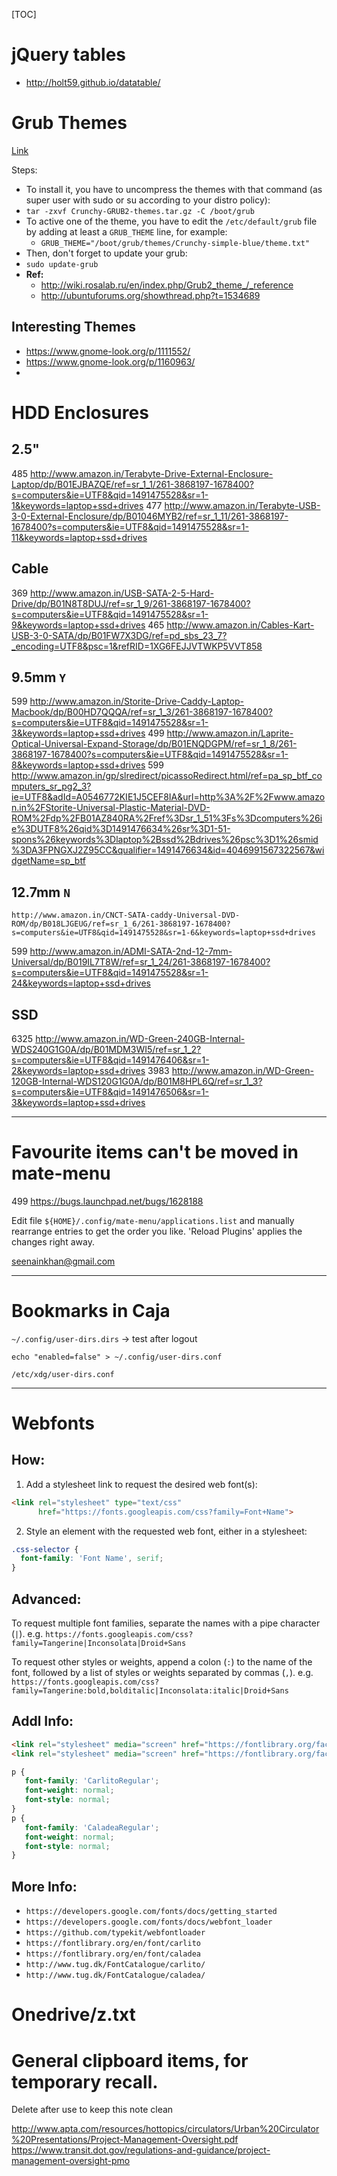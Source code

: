 [TOC]

# jQuery tables

- http://holt59.github.io/datatable/


# Grub Themes
[Link](https://www.gnome-look.org/browse/cat/109/ord/latest/)

Steps:
- To install it, you have to uncompress the themes with that command (as super user with sudo or su according to your distro policy):
- `tar -zxvf Crunchy-GRUB2-themes.tar.gz -C /boot/grub`
- To active one of the theme, you have to edit the `/etc/default/grub` file by adding at least a `GRUB_THEME` line, for example:
	- `GRUB_THEME="/boot/grub/themes/Crunchy-simple-blue/theme.txt"`
- Then, don't forget to update your grub:
- `sudo update-grub `
- **Ref:**
  - http://wiki.rosalab.ru/en/index.php/Grub2_theme_/_reference
  - http://ubuntuforums.org/showthread.php?t=1534689

## Interesting Themes
- https://www.gnome-look.org/p/1111552/
- https://www.gnome-look.org/p/1160963/
-

# HDD Enclosures

## 2.5"
485	http://www.amazon.in/Terabyte-Drive-External-Enclosure-Laptop/dp/B01EJBAZQE/ref=sr_1_1/261-3868197-1678400?s=computers&ie=UTF8&qid=1491475528&sr=1-1&keywords=laptop+ssd+drives
477	http://www.amazon.in/Terabyte-USB-3-0-External-Enclosure/dp/B01046MYB2/ref=sr_1_11/261-3868197-1678400?s=computers&ie=UTF8&qid=1491475528&sr=1-11&keywords=laptop+ssd+drives

## Cable
369	http://www.amazon.in/USB-SATA-2-5-Hard-Drive/dp/B01N8T8DUJ/ref=sr_1_9/261-3868197-1678400?s=computers&ie=UTF8&qid=1491475528&sr=1-9&keywords=laptop+ssd+drives
465	http://www.amazon.in/Cables-Kart-USB-3-0-SATA/dp/B01FW7X3DG/ref=pd_sbs_23_7?_encoding=UTF8&psc=1&refRID=1XG6FEJJVTWKP5VVT858

## 9.5mm `Y`
599	http://www.amazon.in/Storite-Drive-Caddy-Laptop-Macbook/dp/B00HD7QQQA/ref=sr_1_3/261-3868197-1678400?s=computers&ie=UTF8&qid=1491475528&sr=1-3&keywords=laptop+ssd+drives
499	http://www.amazon.in/Laprite-Optical-Universal-Expand-Storage/dp/B01ENQDGPM/ref=sr_1_8/261-3868197-1678400?s=computers&ie=UTF8&qid=1491475528&sr=1-8&keywords=laptop+ssd+drives
599	http://www.amazon.in/gp/slredirect/picassoRedirect.html/ref=pa_sp_btf_computers_sr_pg2_3?ie=UTF8&adId=A0546772KIE1J5CEF8IA&url=http%3A%2F%2Fwww.amazon.in%2FStorite-Universal-Plastic-Material-DVD-ROM%2Fdp%2FB01AZ840RA%2Fref%3Dsr_1_51%3Fs%3Dcomputers%26ie%3DUTF8%26qid%3D1491476634%26sr%3D1-51-spons%26keywords%3Dlaptop%2Bssd%2Bdrives%26psc%3D1%26smid%3DA3FPNGXJ2Z95CC&qualifier=1491476634&id=4046991567322567&widgetName=sp_btf


## 12.7mm `N`
	http://www.amazon.in/CNCT-SATA-caddy-Universal-DVD-ROM/dp/B018LJGEUG/ref=sr_1_6/261-3868197-1678400?s=computers&ie=UTF8&qid=1491475528&sr=1-6&keywords=laptop+ssd+drives
599	http://www.amazon.in/ADMI-SATA-2nd-12-7mm-Universal/dp/B019IL7T8W/ref=sr_1_24/261-3868197-1678400?s=computers&ie=UTF8&qid=1491475528&sr=1-24&keywords=laptop+ssd+drives

## SSD
6325	http://www.amazon.in/WD-Green-240GB-Internal-WDS240G1G0A/dp/B01MDM3WI5/ref=sr_1_2?s=computers&ie=UTF8&qid=1491476406&sr=1-2&keywords=laptop+ssd+drives
3983	http://www.amazon.in/WD-Green-120GB-Internal-WDS120G1G0A/dp/B01M8HPL6Q/ref=sr_1_3?s=computers&ie=UTF8&qid=1491476506&sr=1-3&keywords=laptop+ssd+drives


---
# Favourite items can't be moved in mate-menu
499	https://bugs.launchpad.net/bugs/1628188

Edit file
`${HOME}/.config/mate-menu/applications.list`
and manually rearrange entries to get the order you like.
'Reload Plugins' applies the changes right away.

seenainkhan@gmail.com

---
# Bookmarks in Caja
`~/.config/user-dirs.dirs` -> test after logout

`echo "enabled=false" > ~/.config/user-dirs.conf`

`/etc/xdg/user-dirs.conf`

---
# Webfonts

## How:
1. Add a stylesheet link to request the desired web font(s):
```html
<link rel="stylesheet" type="text/css"
      href="https://fonts.googleapis.com/css?family=Font+Name">
```
2. Style an element with the requested web font, either in a stylesheet:
```css
.css-selector {
  font-family: 'Font Name', serif;
}
```

## Advanced:
To request multiple font families, separate the names with a pipe character (`|`).  e.g.
`https://fonts.googleapis.com/css?family=Tangerine|Inconsolata|Droid+Sans`

To request other styles or weights, append a colon (`:`) to the name of the font, followed by a list of styles or weights separated by commas (`,`).  e.g.
`https://fonts.googleapis.com/css?family=Tangerine:bold,bolditalic|Inconsolata:italic|Droid+Sans`

## Addl Info:
```html
<link rel="stylesheet" media="screen" href="https://fontlibrary.org/face/carlito" type="text/css"/>
<link rel="stylesheet" media="screen" href="https://fontlibrary.org/face/caladea" type="text/css"/>
```

```css
p {
   font-family: 'CarlitoRegular';
   font-weight: normal;
   font-style: normal;
}
p {
   font-family: 'CaladeaRegular';
   font-weight: normal;
   font-style: normal;
}
```

## More Info:
-	`https://developers.google.com/fonts/docs/getting_started`
-	`https://developers.google.com/fonts/docs/webfont_loader`
-	`https://github.com/typekit/webfontloader`
-	`https://fontlibrary.org/en/font/carlito`
-	`https://fontlibrary.org/en/font/caladea`
-	`http://www.tug.dk/FontCatalogue/carlito/`
-	`http://www.tug.dk/FontCatalogue/caladea/`

# Onedrive/z.txt

# General clipboard items, for temporary recall.
Delete after use to keep this note clean

http://www.apta.com/resources/hottopics/circulators/Urban%20Circulator%20Presentations/Project-Management-Oversight.pdf
https://www.transit.dot.gov/regulations-and-guidance/project-management-oversight-pmo
